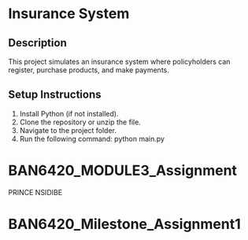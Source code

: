 
# Insurance System

## Description
This project simulates an insurance system where policyholders can register, purchase products, and make payments.

## Setup Instructions
1. Install Python (if not installed).
2. Clone the repository or unzip the file.
3. Navigate to the project folder.
4. Run the following command: python main.py




# BAN6420_MODULE3_Assignment
PRINCE NSIDIBE

# BAN6420_Milestone_Assignment1
